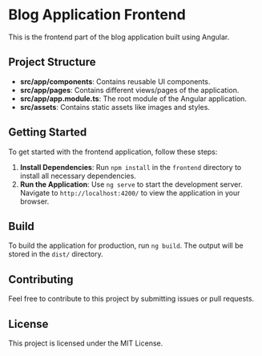 # Blog Application Frontend

This is the frontend part of the blog application built using Angular. 

## Project Structure

- **src/app/components**: Contains reusable UI components.
- **src/app/pages**: Contains different views/pages of the application.
- **src/app/app.module.ts**: The root module of the Angular application.
- **src/assets**: Contains static assets like images and styles.

## Getting Started

To get started with the frontend application, follow these steps:

1. **Install Dependencies**: Run `npm install` in the `frontend` directory to install all necessary dependencies.
2. **Run the Application**: Use `ng serve` to start the development server. Navigate to `http://localhost:4200/` to view the application in your browser.

## Build

To build the application for production, run `ng build`. The output will be stored in the `dist/` directory.

## Contributing

Feel free to contribute to this project by submitting issues or pull requests. 

## License

This project is licensed under the MIT License.